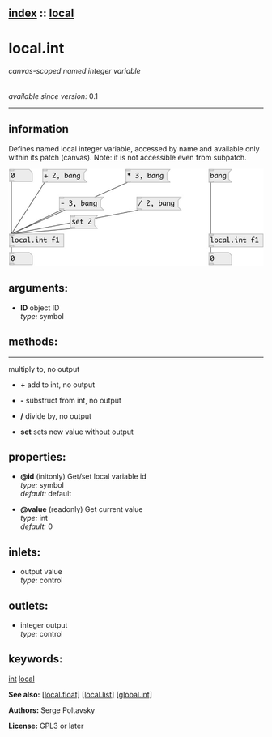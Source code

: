 [index](index.html) :: [local](category_local.html)
---

# local.int

###### canvas-scoped named integer variable

*available since version:* 0.1

---


## information
Defines named local integer variable, accessed by name and available only within its patch (canvas). Note: it is not accessible even from subpatch.


[![example](../examples/img/local.int.jpg)](../examples/pd/local.int.pd)



## arguments:

* **ID**
object ID<br>
_type:_ symbol<br>



## methods:

* *****
multiply to, no output<br>

* **+**
add to int, no output<br>

* **-**
substruct from int, no output<br>

* **/**
divide by, no output<br>

* **set**
sets new value without output<br>




## properties:

* **@id** (initonly)
Get/set local variable id<br>
_type:_ symbol<br>
_default:_ default<br>

* **@value** (readonly)
Get current value<br>
_type:_ int<br>
_default:_ 0<br>



## inlets:

* output value<br>
_type:_ control



## outlets:

* integer output<br>
_type:_ control



## keywords:

[int](keywords/int.html)
[local](keywords/local.html)



**See also:**
[\[local.float\]](local.float.html)
[\[local.list\]](local.list.html)
[\[global.int\]](global.int.html)




**Authors:** Serge Poltavsky




**License:** GPL3 or later





